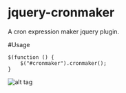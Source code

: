 # jquery-cronmaker

A cron expression maker jquery plugin. 

#Usage

    $(function () {
        $("#cronmaker").cronmaker();
    }
  ![alt tag](https://cloud.githubusercontent.com/assets/11778801/9186939/cfb98514-3f7f-11e5-9ad0-7133cf76a6da.png)
    
